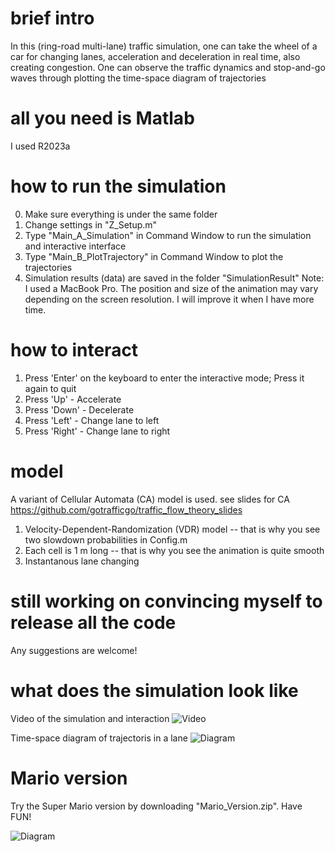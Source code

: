 # brief intro
In this (ring-road multi-lane) traffic simulation, one can take the wheel of a car for changing lanes, acceleration and deceleration in real time, also creating congestion. One can observe the traffic dynamics and stop-and-go waves through plotting the time-space diagram of trajectories

# all you need is Matlab
I used R2023a

# how to run the simulation
  0. Make sure everything is under the same folder
  1. Change settings in "Z_Setup.m"
  2. Type "Main_A_Simulation" in Command Window to run the simulation and interactive interface
  3. Type "Main_B_PlotTrajectory" in Command Window to plot the trajectories
  4. Simulation results (data) are saved in the folder "SimulationResult"
Note: I used a MacBook Pro. The position and size of the animation may vary depending on the screen resolution. I will improve it when I have more time.

# how to interact
  1. Press 'Enter' on the keyboard to enter the interactive mode; Press it again to quit
  2. Press 'Up' - Accelerate
  3. Press 'Down' - Decelerate
  4. Press 'Left' - Change lane to left
  5. Press 'Right' - Change lane to right

# model
A variant of Cellular Automata (CA) model is used. see slides for CA https://github.com/gotrafficgo/traffic_flow_theory_slides
  1. Velocity-Dependent-Randomization (VDR) model -- that is why you see two slowdown probabilities in Config.m
  2. Each cell is 1 m long -- that is why you see the animation is quite smooth
  3. Instantanous lane changing

# still working on convincing myself to release all the code
Any suggestions are welcome!

# what does the simulation look like
Video of the simulation and interaction
![Video](demo/video_simulation.gif)

Time-space diagram of trajectoris in a lane
![Diagram](demo/time_space_diagram_of_trajectories_in_one_lane.png)

# Mario version
Try the Super Mario version by downloading "Mario_Version.zip". Have FUN!

![Diagram](demo/Mario.gif)


